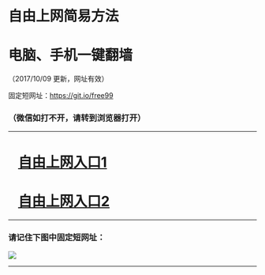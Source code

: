 ﻿# 自由上网简易方法

# 电脑、手机一键翻墙

（2017/10/09 更新，网址有效）

固定短网址：https://git.io/free99

### （微信如打不开，请转到浏览器打开）


***





# &nbsp;&nbsp; <a href="http://ft2156218216.fwq-tz-1001.info/fwqtz01.html?t=10090018165 " target="_blank">自由上网入口1</a>
# &nbsp;&nbsp; <a href="http://ft306022365.fwq-tz-1002.info/fwqtz02.html?t=100900114521 " target="_blank">自由上网入口2</a>
***

### 请记住下图中固定短网址：

<img src="https://s3-us-west-2.amazonaws.com/fwq-1001/yjfq-20170905okok.png" /> 


***

